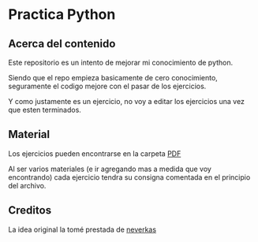 # Practica Python

## Acerca del contenido

Este repositorio es un intento de mejorar mi conocimiento de python. 

Siendo que el repo empieza basicamente de cero conocimiento, seguramente el codigo mejore con el pasar de los ejercicios.

Y como justamente es un ejercicio, no voy a editar los ejercicios una vez que esten terminados.

## Material
Los ejercicios pueden encontrarse en la carpeta [PDF](https://github.com/loki2236/Python-Practice/pdf)

Al ser varios materiales (e ir agregando mas a medida que voy encontrando) cada ejercicio tendra su consigna comentada en el principio del archivo.

## Creditos

La idea original la tomé prestada de [neverkas](https://github.com/neverkas/)